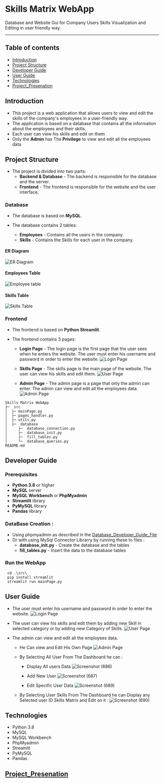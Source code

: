 # Skills Matrix WebApp
Database and Website Gui for Company Users Skills Visualization and Editing in user friendly way.
***
## Table of contents
* [Introduction](#introduction)
* [Project Structure](#project-structure)
* [Developer Guide](#developer_guide)
* [User Guide](#user_guide)
* [Technologies](#technologies)
* [Project_Presenation](#project_presenation)


## Introduction
- This project is a web application that allows users to view and edit the skills of the company's employees in a user-friendly way.
- The application is based on a database that contains all the information about the employees and their skills.
- Each user can view his skills and edit on them
- Only the **Admin** has The **Privilege** to view and edit all the employees data


## Project Structure

- The project is divided into two parts:
    - **Backend & Database** - The backend is responsible for the database and the server.
    - **Frontend** - The frontend is responsible for the website and the user interface.

### Database
- The database is based on **MySQL**.

- The database contains 2 tables:
    - **Employees** - Contains all the users in the company.
    - **Skills** - Contains the Skills for each user in the company.

#### ER Diagram

![ER Diagram](https://github.com/Omar-Saad-ELGharbawy/Skills_Matrix-Database-GUI/blob/main/Images/ER_Diagram.png)

#### Employees Table

![Employee table](https://github.com/Omar-Saad-ELGharbawy/Skills_Matrix-Database-GUI/blob/main/Images/Employee_table.png)

#### Skills Table

![Skills Table](https://github.com/Omar-Saad-ELGharbawy/Skills_Matrix-Database-GUI/blob/main/Images/Skills_Table.png)

### Frontend
- The frontend is based on **Python Streamlit**.

- The frontend contains 3 pages:
    - **Login Page** - The login page is the first page that the user sees when he enters the website. The user must enter his username and password in order to enter the website.
 ![Login Page](https://github.com/Omar-Saad-ELGharbawy/Skills_Matrix-Database-GUI/blob/main/Images/GUI/Login_Page.png)

    - **Skills Page** - The skills page is the main page of the website. The user can view his skills and edit them.
![User Page](https://github.com/Omar-Saad-ELGharbawy/Skills_Matrix-Database-GUI/blob/main/Images/GUI/User_Page.png)

    - **Admin Page** - The admin page is a page that only the admin can enter. The admin can view and edit all the employees data.
![Admin Page](https://github.com/Omar-Saad-ELGharbawy/Skills_Matrix-Database-GUI/blob/main/Images/GUI/Admin_Page.png)

```
Skills Matrix WebApp
├─  src
│  ├─ mainPage.py
│  ├─ pages_handler.py
│  ├─ utils.py
│  ├─  database
│     ├─  database_connection.py
│     ├─  database_init.py
│     ├─  fill_tables.py
│     └─  database_queries.py
README.md
```

## Developer Guide

### Prerequisites
- **Python 3.8** or higher
- **MySQL** server
- **MySQL Workbench** or **PhpMyadmin**
- **Streamlit** library
- **PyMySQL** library
- **Pandas** library

### DataBase Creation :
- Using phpmyadmin as described in the [Database_Developer_Guide_File](https://github.com/Omar-Saad-ELGharbawy/Skills_Matrix/blob/main/Files/Database%20Developer%20Guide.pdf) 
- Or with using MySql Connector Librarry by running these to files : 
    - **database_init.py** - Create the database and the tables
    - **fill_tables.py** - Insert the data to the database tables

### Run the WebApp
```shell
 cd .\src\
 pip install streamlit
 streamlit run mainPage.py
```

## User Guide
- The user must enter his username and password in order to enter the website.
![Login Page](https://github.com/Omar-Saad-ELGharbawy/Skills_Matrix-Database-GUI/blob/main/Images/GUI/Login_Page.png)

- The user can view his skills and edit them by adding new Skill in selected category or by adding new Category of Skills.
  ![User Page](https://github.com/Omar-Saad-ELGharbawy/Skills_Matrix-Database-GUI/blob/main/Images/GUI/User_Page.png)

- The admin can view and edit all the employees data.
    - He Can view and Edit His Own Page
![Admin Page](https://github.com/Omar-Saad-ELGharbawy/Skills_Matrix-Database-GUI/blob/main/Images/GUI/Admin_Page.png)
    - By Selecting All User From The Dashboard he can :
        - Display All users Data
          ![Screenshot (686)](https://github.com/Omar-Saad-ELGharbawy/Skills_Matrix-Database-GUI/blob/main/Images/GUI/All_Users.png)

        - Add New User
          ![Screenshot (687)](https://github.com/Omar-Saad-ELGharbawy/Skills_Matrix-Database-GUI/blob/main/Images/GUI/Add_USer.png)

        - Edit Specific User Data
          ![Screenshot (689)](https://github.com/Omar-Saad-ELGharbawy/Skills_Matrix-Database-GUI/blob/main/Images/GUI/Edit_User.png)

    - By Selecting User Skills From The Dashboard he can Display any Selected user ID Skills Matrix and Edit on it  :
    ![Screenshot (690)](https://github.com/Omar-Saad-ELGharbawy/Skills_Matrix-Database-GUI/blob/main/Images/GUI/All_Skills.png)


## Technologies
- Python 3.8
- MySQL
- MySQL Workbench
- PhpMyadmin
- Streamlit
- PyMySQL
- Pandas

## [Project_Presenation](https://github.com/Omar-Saad-ELGharbawy/Skills_Matrix/blob/main/Files/Skills%20Matrix%20Presentation.pptx)
